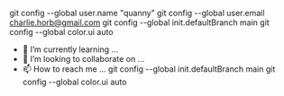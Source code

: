 git config --global user.name "quanny"
git config --global user.email charlie.horb@gmail.com
git config --global init.defaultBranch main
git config --global color.ui auto

- 🌱 I’m currently learning ...
- 💞️ I’m looking to collaborate on ...
- 📫 How to reach me ...
git config --global init.defaultBranch main
git config --global color.ui auto

<!---
QuannyPopaVich/QuannyPopaVich is a ✨ special ✨ repository because its `README.md` (this file) appears on your GitHub profile.
You can click the Preview link to take a look at your changes.
--->

